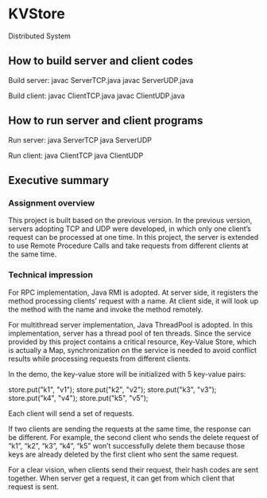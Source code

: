 # KVStore
Distributed System

## How to build server and client codes

Build server:
javac ServerTCP.java
javac ServerUDP.java

Build client:
javac ClientTCP.java
javac ClientUDP.java

## How to run server and client programs

Run server:
java ServerTCP <port>
java ServerUDP <port>

Run client:
java ClientTCP <hostname> <port>
java ClientUDP <hostname> <port>

## Executive summary
### Assignment overview
This project is built based on the previous version. In the previous version, servers adopting TCP and UDP were developed, in which only one client’s request can be processed at one time. In this project, the server is extended to use Remote Procedure Calls and take requests from different clients at the same time.

### Technical impression
For RPC implementation, Java RMI is adopted. At server side, it registers the method processing clients’ request with a name. At client side, it will look up the method with the name and invoke the method remotely.

For multithread server implementation, Java ThreadPool is adopted. In this implementation, server has a thread pool of ten threads. Since the service provided by this project contains a critical resource, Key-Value Store, which is actually a Map, synchronization on the service is needed to avoid conflict results while processing requests from different clients.

In the demo, the key-value store will be initialized with 5 key-value pairs:

  store.put("k1", "v1");
  store.put("k2", "v2");
  store.put("k3", "v3");
  store.put("k4", "v4");
  store.put("k5", "v5");

Each client will send a set of requests.

If two clients are sending the requests at the same time, the response can be different. For example, the second client who sends the delete request of “k1”, “k2”, “k3”, “k4”, “k5” won’t successfully delete them because those keys are already deleted by the first client who sent the same request.

For a clear vision, when clients send their request, their hash codes are sent together. When server get a request, it can get from which client that request is sent.
